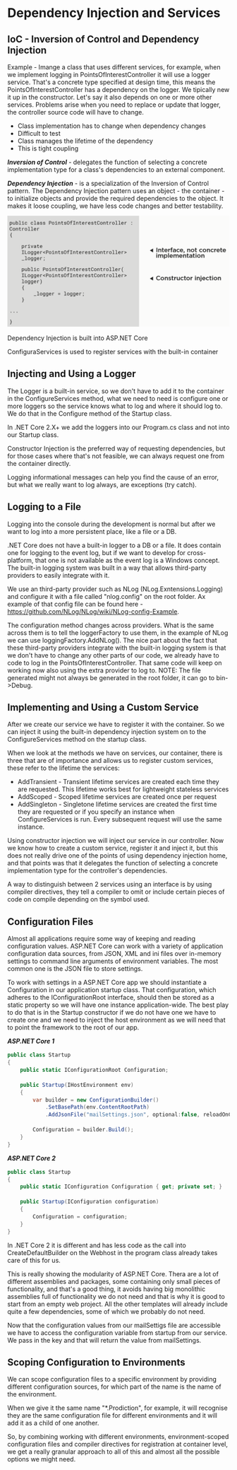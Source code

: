 # Dependency Injection and Services

## IoC - Inversion of Control and Dependency Injection

Example - Imange a class that uses different services, for example, when we implement logging in PointsOfInterestController it will use a logger service. That's a concrete type specified at design time, this means the PointsOfInterestController has a dependency on the logger. We tipically new it up in the constructor. Let's say it also depends on one or more other services. Problems arise when you need to replace or update that logger, the controller source code will have to change.

- Class implementation has to change when dependency changes
- Difficult to test
- Class manages the lifetime of the dependency
- This is tight coupling

___Inversion of Control___ - delegates the function of selecting a concrete implementation type for a class's dependencies to an external component.

___Dependency Injection___ - is a specialization of the Inversion of Control pattern. The Dependency Injection pattern uses an object - the container - to initialize objects and provide the required dependencies to the object. It makes it loose coupling, we have less code changes and better testability.

![Dependency Injection](https://github.com/andreborgesdev/Thesis-Notes/blob/master/Images/Dependency_Injection.png?raw=true)

Dependency Injection is built into ASP.NET Core

ConfiguraServices is used to register services with the built-in container

## Injecting and Using a Logger

The Logger is a built-in service, so we don't have to add it to the container in the ConfigureServices method, what we need to need is configure one or more loggers so the service knows what to log and where it should log to. We do that in the Configure method of the Startup class.

In .NET Core 2.X+ we add the loggers into our Program.cs class and not into our Startup class.

Constructor Injection is the preferred way of requesting dependencies, but for those cases where that's not feasible, we can always request one from the container directly.

Logging informational messages can help you find the cause of an error, but what we really want to log always, are exceptions (try catch).

## Logging to a File

Logging into the console during the development is normal but after we want to log into a more persistent place, like a file or a DB.

.NET Core does not have a built-in logger to a DB or a file. It does contain one for logging to the event log, but if we want to develop for cross-platform, that one is not available as the event log is a Windows concept. The built-in logging system was built in a way that allows third-party providers to easily integrate with it.

We use an third-party provider such as NLog (NLog.Exntensions.Logging) and configure it with a file called "nlog.config" on the root folder. Ax example of that config file can be found here - <https://github.com/NLog/NLog/wiki/NLog-config-Example>.

The configuration method changes across providers. What is the same across them is to tell the loggerFactory to use them, in the example of NLog we can use loggingFactory.AddNLog(). The nice part about the fact that these third-party providers integrate with the built-in logging system is that we don't have to change any other parts of our code, we already have to code to log in the PointsOfInterestController. That same code will keep on working now also using the extra provider to log to.
NOTE: The file generated might not always be generated in the root folder, it can go to bin->Debug.

## Implementing and Using a Custom Service

After we create our service we have to register it with the container. So we can inject it using the built-in dependency injection system on to the ConfigureServices method on the startup class.

When we look at the methods we have on services, our container, there is three that are of importance and allows us to register custom services, these refer to the lifetime the services:

- AddTransient - Transient lifetime services are created each time they are requested. This lifetime works best for lightweight stateless services
- AddScoped - Scoped lifetime services are created once per request
- AddSingleton - Singletone lifetime services are created the first time they are requested or if you specify an instance when ConfigureServices is run. Every subsequent request will use the same instance.
  
Using constructor injection we will inject our service in our controller. Now we know how to create a custom service, register it and inject it, but this does not really drive one of the points of using dependency injection home, and that points was that it delegates the function of selecting a concrete implementation type for the controller's dependencies.

A way to distinguish between 2 services using an interface is by using compiler directives, they tell a compiler to omit or include certain pieces of code on compile depending on the symbol used.

## Configuration Files

Almost all applications require some way of keeping and reading configuration values. ASP.NET Core can work with a variety of application configuration data sources, from JSON, XML and ini files over in-memory settings to command line arguments of environment variables. The most common one is the JSON file to store settings.

To work with settings in a ASP.NET Core app we should instantiate a Configuration in our application startup class. That configuration, which adheres to the IConfigurationRoot interface, should then be stored as a static property so we will have one instance application-wide. The best play to do that is in the Startup constructor if we do not have one we have to create one and we need to inject the host environment as we will need that to point the framework to the root of our app.

___ASP.NET Core 1___

```csharp
public class Startup
{
    public static IConfigurationRoot Configuration;

    public Startup(IHostEnvironment env)
    {
        var builder = new ConfigurationBuilder()
            .SetBasePath(env.ContentRootPath)
            .AddJsonFile("mailSettings.json", optional:false, reloadOnChange:true);

        Configuration = builder.Build();
    }
}
```

___ASP.NET Core 2___

```csharp
public class Startup
{
    public static IConfiguration Configuration { get; private set; }

    public Startup(IConfiguration configuration)
    {
        Configuration = configuration;
    }
}
```

In .NET Core 2 it is different and has less code as the call into CreateDefaultBuilder on the Webhost in the program class already takes care of this for us.

This is really showing the modularity of ASP.NET Core. Thera are a lot of different assemblies and packages, some containing only small pieces of functionality, and that's a good thing, it avoids having big monolithic assemblies full of functionality we do not need and that is why it is good to start from an empty web project. All the other templates will already include quite a few dependencies, some of which we probably do not need.

Now that the configuration values from our mailSettigs file are accessible we have to access the configuration variable from startup from our service. We pass in the key and that will return the value from mailSettings.

## Scoping Configuration to Environments

We can scope configuration files to a specific environment by providing different configuration sources, for which part of the name is the name of the environment.

When we give it the same name "*.Prodiction", for example, it will recognise they are the same configuration file for different environments and it will add it as a child of one another.

So, by combining working with different environments, environment-scoped configuration files and compiler directives for registration at container level, we get a really granular approach to all of this and almost all the possible options we might need.
